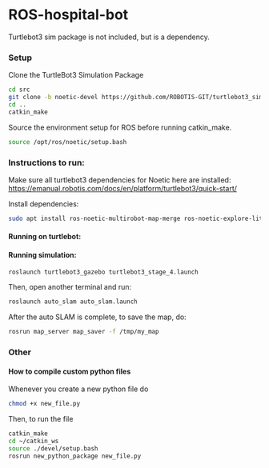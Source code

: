 # ROS-hospital-bot

Turtlebot3 sim package is not included, but is a dependency.
### Setup
Clone the TurtleBot3 Simulation Package
~~~~bash
cd src
git clone -b noetic-devel https://github.com/ROBOTIS-GIT/turtlebot3_simulations.git
cd ..
catkin_make
~~~~
Source the environment setup for ROS before running catkin_make. 
~~~~bash
source /opt/ros/noetic/setup.bash
~~~~
### Instructions to run:
Make sure all turtlebot3 dependencies for Noetic here are installed:
https://emanual.robotis.com/docs/en/platform/turtlebot3/quick-start/ 

Install dependencies:
~~~~bash
sudo apt install ros-noetic-multirobot-map-merge ros-noetic-explore-lite
~~~~
#### Running on turtlebot:

#### Running simulation:
~~~~bash
roslaunch turtlebot3_gazebo turtlebot3_stage_4.launch
~~~~
Then, open another terminal and run:
~~~~bash
roslaunch auto_slam auto_slam.launch
~~~~
After the auto SLAM is complete, to save the map, do:
~~~~bash
rosrun map_server map_saver -f /tmp/my_map
~~~~
### Other
#### How to compile custom python files
Whenever you create a new python file do
~~~bash
chmod +x new_file.py  
~~~
Then, to run the file
~~~bash
catkin_make
cd ~/catkin_ws  
source ./devel/setup.bash  
rosrun new_python_package new_file.py  
~~~
